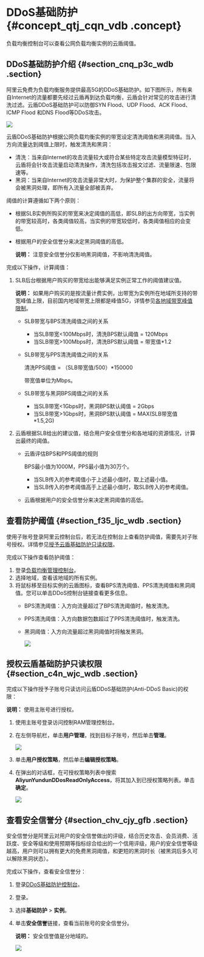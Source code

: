 # DDoS基础防护 {#concept_qtj_cqn_vdb .concept}

负载均衡控制台可以查看公网负载均衡实例的云盾阈值。

## DDoS基础防护介绍 {#section_cnq_p3c_wdb .section}

阿里云免费为负载均衡服务提供最高5G的DDoS基础防护。如下图所示，所有来自Internet的流量都要先经过云盾再到达负载均衡，云盾会针对常见的攻击进行清洗过滤。云盾DDoS基础防护可以防御SYN Flood、UDP Flood、ACK Flood、ICMP Flood 和DNS Flood等DDoS攻击。

![](../DNSLB11827830/images/2870_zh-CN.jpeg)

云盾DDoS基础防护根据公网负载均衡实例的带宽设定清洗阈值和黑洞阈值。当入方向流量达到阈值上限时，触发清洗和黑洞：

-   清洗：当来自Internet的攻击流量较大或符合某些特定攻击流量模型特征时，云盾将会针攻击流量启动清洗操作，清洗包括攻击报文过滤、流量限速、包限速等。
-   黑洞：当来自Internet的攻击流量非常大时，为保护整个集群的安全，流量将会被黑洞处理，即所有入流量全部被丢弃。

阈值的计算遵循如下两个原则：

-   根据SLB实例所购买的带宽来决定阈值的高低，即SLB的出方向带宽，当实例的带宽较高时，各类阈值较高，当实例的带宽较低时，各类阈值相应的会变低。
-   根据用户的安全信誉分来决定黑洞阈值的高低。

    **说明：** 注意安全信誉分仅影响黑洞阈值，不影响清洗阈值。


完成以下操作，计算阈值：

1.  SLB后台根据用户购买的带宽给出能够满足实例正常工作的阈值建议值。

    **说明：** 如果用户购买的是按流量计费实例，出带宽为实例所在地域所支持的带宽峰值上限，目前国内地域带宽上限都是峰值5G，详情参见[各地域带宽峰值限制](cn.zh-CN/用户指南（新版控制台）/各地域带宽峰值限制.md#)。

    -   SLB带宽与BPS清洗阈值之间的关系
        -   当SLB带宽<100Mbps时，清洗BPS默认阈值 = 120Mbps
        -   当SLB带宽\>100Mbps时，清洗BPS默认阈值 = 带宽值\*1.2
    -   SLB带宽与PPS清洗阈值之间的关系

        清洗PPS阈值 = （SLB带宽值/500）\*150000

        带宽值单位为Mbps。

    -   SLB带宽与黑洞BPS阈值之间的关系
        -   当SLB带宽<1Gbps时，黑洞BPS默认阈值 = 2Gbps
        -   当SLB带宽\>1Gbps时，黑洞BPS默认阈值 = MAX\(SLB带宽值\*1.5,2G\)
2.  云盾根据SLB给出的建议值，结合用户安全信誉分和各地域的资源情况，计算出最终的阈值。
    -   云盾评估BPS和PPS阈值的规则

        BPS最小值为1000M，PPS最小值为30万个。

        -   当SLB传入的参考阈值小于上述最小值时，取上述最小值。
        -   当SLB传入的参考阈值高于上述最小值时，取SLB传入的参考阈值。
    -   云盾根据用户的安全信誉分来决定黑洞阈值的高低。

## 查看防护阈值 {#section_f35_ljc_wdb .section}

使用子账号登录阿里云控制台后，若无法在控制台上查看防护阈值，需要先对子账号授权。详情参见[授予云盾基础防护只读权限](#section_c4n_wjc_wdb)。

完成以下操作查看防护阈值：

1.  登录[负载均衡管理控制台](https://slb.console.aliyun.com/)。
2.  选择地域，查看该地域的所有实例。
3.  将鼠标移至目标实例的云盾图标，查看BPS清洗阈值、PPS清洗阈值和黑洞阈值。您可以单击DDoS控制台链接查看更多信息。
    -   BPS清洗阈值：入方向流量超过了BPS清洗阈值时，触发清洗。
    -   PPS清洗阈值：入方向数据包数超过了PPS清洗阈值时，触发清洗。
    -   黑洞阈值：入方向流量超过黑洞阈值时将触发黑洞。

        ![](http://static-aliyun-doc.oss-cn-hangzhou.aliyuncs.com/assets/img/15694/15382119997339_zh-CN.png)


## 授权云盾基础防护只读权限 {#section_c4n_wjc_wdb .section}

完成以下操作授予子账号只读访问云盾DDoS基础防护\(Anti-DDoS Basic\)的权限：

**说明：** 使用主账号进行授权。

1.  使用主账号登录访问控制RAM管理控制台。
2.  在左侧导航栏，单击**用户管理**，找到目标子账号，然后单击**管理**。

    ![](http://static-aliyun-doc.oss-cn-hangzhou.aliyuncs.com/assets/img/4157/15382119992872_zh-CN.png)

3.  单击**用户授权策略**，然后单击**编辑授权策略**。
4.  在弹出的对话框，在可授权策略列表中搜索**AliyunYundunDDosReadOnlyAccess**，将其加入到已授权策略列表。单击**确定**。

    ![](http://static-aliyun-doc.oss-cn-hangzhou.aliyuncs.com/assets/img/4157/15382119992873_zh-CN.png)


## 查看安全信誉分 {#section_chv_cjy_gfb .section}

安全信誉分是阿里云对用户的安全信誉做出的评级，结合历史攻击、会员消费、活跃度、安全等级和使用预期等指标综合给出的一个信用评级，用户的安全信誉等级越高，用户则可以拥有更大的免费黑洞阈值，和更短的黑洞时长（被黑洞后多久可以解除黑洞状态）。

完成以下操作，查看安全信誉分：

1.  登录[DDoS基础防护控制台](https://yundun.console.aliyun.com/?p=ddosnext#/instance/cn-hangzhou)。
2.  登录。
3.  选择**基础防护** \> **实例**。
4.  单击**安全信誉**链接，查看当前账号的安全信誉分。

    **说明：** 安全信誉值是分地域的。

    ![](http://static-aliyun-doc.oss-cn-hangzhou.aliyuncs.com/assets/img/15694/153821199912959_zh-CN.png)


